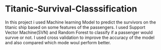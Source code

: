 # Titanic-Survival-Classsification
In this project i used Machine learning Model to predict the survivors on the titanic ship based on some features of the passengers. 
I used Support Vector Machine(SVN) and Random Forest to classify if a passenger would survve or not. I used cross validation to improve the accuracy of the model and also compared which mode woul perform better. 
